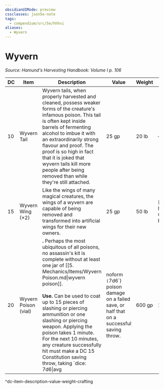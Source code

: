 ```yaml
---
obsidianUIMode: preview
cssclasses: json5e-note
tags:
  - compendium/src/5e/hhhvi
aliases:
  - Wyvern
---
```

# Wyvern
*Source: Hamund's Harvesting Handbook: Volume I p. 106* 

| DC | Item | Description | Value | Weight | Crafting |
|----|------|-------------|-------|--------|----------|
| 10 | Wyvern Tail | Wyvern tails, when properly harvested and cleaned, possess weaker forms of the creature's infamous poison. This tail is often kept inside barrels of fermenting alcohol to imbue it with an extraordinarily strong flavour and proof. The proof is so high in fact that it is joked that wyvern tails kill more people after being removed than while they're still attached. | 25 gp | 20 lb | — |
| 15 | Wyvern Wing (×2) | Like the wings of many magical creatures, the wings of a wyvern are capable of being removed and transformed into artificial wings for their new owners. | 25 gp | 50 lb | [[5. Mechanics/Items/Wings Of Flying.md\|Wings of Flying]] |
| 20 | Wyvern Poison (vial) | **.** Perhaps the most ubiquitous of all poisons, no assassin's kit is complete without at least one jar of [[5. Mechanics/Items/Wyvern Poison.md\|wyvern poison]].<br /><br />**Use.** Can be used to coat up to 15 pieces of slashing or piercing ammunition or one slashing or piercing weapon. Applying the poison takes 1 minute. For the next 10 minutes, any creature successfully hit must make a DC 15 Constitution saving throw, taking `dice: 7d6\|avg|noform` (`7d6`) poison damage on a failed save, or half that on a successful saving throw. | 600 gp | 1 lb | — |
^dc-item-description-value-weight-crafting
